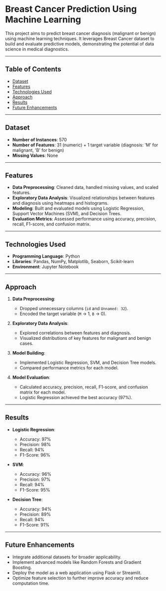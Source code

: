 # **Breast Cancer Prediction Using Machine Learning**

This project aims to predict breast cancer diagnosis (malignant or benign) using machine learning techniques. It leverages Breast Cancer dataset to build and evaluate predictive models, demonstrating the potential of data science in medical diagnostics.

---

## **Table of Contents**
- [Dataset](#dataset)
- [Features](#features)
- [Technologies Used](#technologies-used)
- [Approach](#approach)
- [Results](#results)
- [Future Enhancements](#future-enhancements)


---

## **Dataset**

- **Number of Instances**: 570  
- **Number of Features**: 31 (numeric) + 1 target variable (diagnosis: 'M' for malignant, 'B' for benign)  
- **Missing Values**: None  

---

## **Features**

- **Data Preprocessing**: Cleaned data, handled missing values, and scaled features.  
- **Exploratory Data Analysis**: Visualized relationships between features and diagnosis using heatmaps and histograms.  
- **Modeling**: Built and evaluated models using Logistic Regression, Support Vector Machines (SVM), and Decision Trees.  
- **Evaluation Metrics**: Assessed performance using accuracy, precision, recall, F1-score, and confusion matrix.  

---

## **Technologies Used**

- **Programming Language**: Python  
- **Libraries**: Pandas, NumPy, Matplotlib, Seaborn, Scikit-learn  
- **Environment**: Jupyter Notebook  

---

## **Approach**

1. **Data Preprocessing**:
   - Dropped unnecessary columns (`id` and `Unnamed: 32`).  
   - Encoded the target variable (`M` -> 1, `B` -> 0).   

2. **Exploratory Data Analysis**:
   - Explored correlations between features and diagnosis.  
   - Visualized distributions of key features for malignant and benign cases.  

3. **Model Building**:
   - Implemented Logistic Regression, SVM, and Decision Tree models.  
   - Compared performance metrics for each model.  

4. **Model Evaluation**:
   - Calculated accuracy, precision, recall, F1-score, and confusion matrix for each model.  
   - Logistic Regression achieved the best accuracy (97%).  

---

## **Results**

- **Logistic Regression**:
  - Accuracy: 97%  
  - Precision: 98%  
  - Recall: 94%  
  - F1-Score: 96%  

- **SVM**:
  - Accuracy: 96%  
  - Precision: 97%  
  - Recall: 94%  
  - F1-Score: 95%  

- **Decision Tree**:
  - Accuracy: 94%  
  - Precision: 89%  
  - Recall: 94%  
  - F1-Score: 91%
 
  
---

## **Future Enhancements**

- Integrate additional datasets for broader applicability.
- Implement advanced models like Random Forests and Gradient Boosting.
- Deploy the model as a web application using Flask or Streamlit.
- Optimize feature selection to further improve accuracy and reduce computation time.


